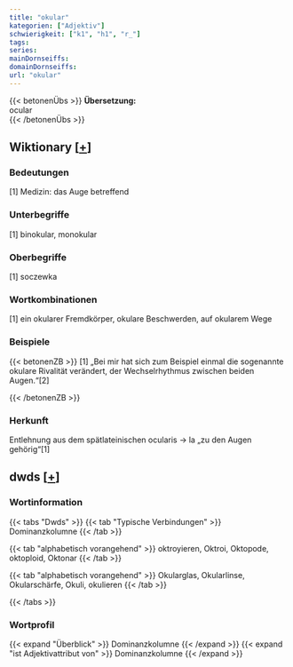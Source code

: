 ```yaml
---
title: "okular"
kategorien: ["Adjektiv"]
schwierigkeit: ["k1", "h1", "r_"]
tags:
series:
mainDornseiffs:
domainDornseiffs:
url: "okular"
---
```


{{< betonenÜbs >}}
**Übersetzung:**  
ocular  
{{< /betonenÜbs >}}

## Wiktionary [[+](https://de.wiktionary.org/wiki/okular)]

### Bedeutungen
[1] Medizin: das Auge betreffend  

### Unterbegriffe
[1] binokular, monokular  

### Oberbegriffe
[1] soczewka  

### Wortkombinationen
[1] ein okularer Fremdkörper, okulare Beschwerden, auf okularem Wege  

### Beispiele
{{< betonenZB >}}
[1] „Bei mir hat sich zum Beispiel einmal die sogenannte okulare Rivalität verändert, der Wechselrhythmus zwischen beiden Augen.“[2]  

{{< /betonenZB >}}
### Herkunft
Entlehnung aus dem spätlateinischen ocularis → la „zu den Augen gehörig“[1]  



## dwds [[+](https://www.dwds.de/wb/okular)]

### Wortinformation
{{< tabs "Dwds" >}}
{{< tab "Typische Verbindungen" >}}
Dominanzkolumne
{{< /tab >}}

{{< tab "alphabetisch vorangehend" >}}
oktroyieren, Oktroi, Oktopode, oktoploid, Oktonar
{{< /tab >}}

{{< tab "alphabetisch vorangehend" >}}
Okularglas, Okularlinse, Okularschärfe, Okuli, okulieren
{{< /tab >}}

{{< /tabs >}}

### Wortprofil
{{< expand "Überblick" >}} Dominanzkolumne {{< /expand >}}
{{< expand "ist Adjektivattribut von" >}} Dominanzkolumne {{< /expand >}}

